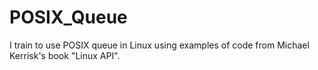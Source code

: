 # POSIX_Queue
I train to use POSIX queue in Linux using examples of code from Michael Kerrisk's book "Linux API".
